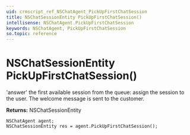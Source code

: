 ```yaml
---
uid: crmscript_ref_NSChatAgent_PickUpFirstChatSession
title: NSChatSessionEntity PickUpFirstChatSession()
intellisense: NSChatAgent.PickUpFirstChatSession
keywords: NSChatAgent, PickUpFirstChatSession
so.topic: reference
---
```


# NSChatSessionEntity PickUpFirstChatSession()

'answer' the first available session from the queue: assign the session to the user. The welcome message is sent to the customer.

**Returns:** NSChatSessionEntity

```crmscript
NSChatAgent agent;
NSChatSessionEntity res = agent.PickUpFirstChatSession();
```

